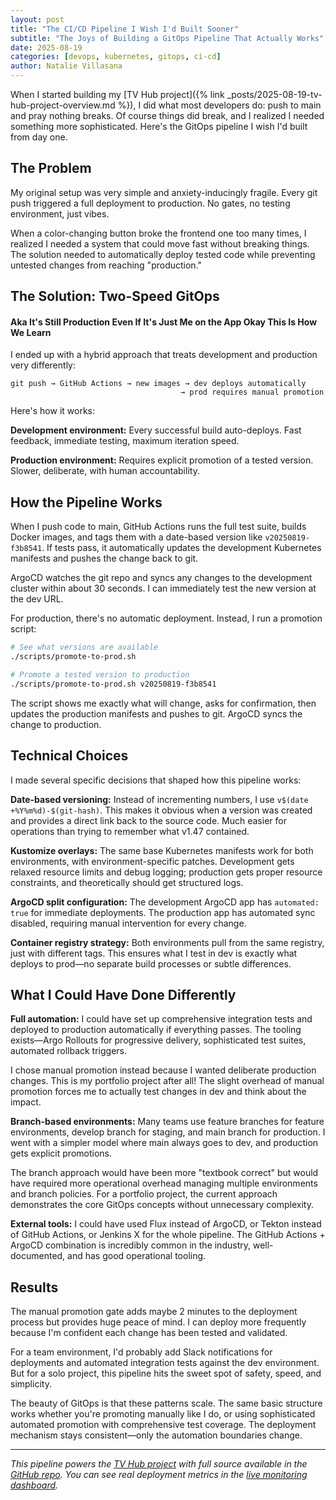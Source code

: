 ```yaml
---
layout: post
title: "The CI/CD Pipeline I Wish I'd Built Sooner"
subtitle: "The Joys of Building a GitOps Pipeline That Actually Works"
date: 2025-08-19
categories: [devops, kubernetes, gitops, ci-cd]
author: Natalie Villasana
---
```


When I started building my [TV Hub project]({% link _posts/2025-08-19-tv-hub-project-overview.md %}), I did what most developers do: push to main and pray nothing breaks. Of course things did break, and I realized I needed something more sophisticated. Here's the GitOps pipeline I wish I'd built from day one.

## The Problem

My original setup was very simple and anxiety-inducingly fragile. Every git push triggered a full deployment to production. No gates, no testing environment, just vibes.

When a color-changing button broke the frontend one too many times, I realized I needed a system that could move fast without breaking things. The solution needed to automatically deploy tested code while preventing untested changes from reaching "production."

## The Solution: Two-Speed GitOps
#### Aka It's Still Production Even If It's Just Me on the App Okay This Is How We Learn

I ended up with a hybrid approach that treats development and production very differently:

```
git push → GitHub Actions → new images → dev deploys automatically
                                      → prod requires manual promotion
```

Here's how it works:

**Development environment:** Every successful build auto-deploys. Fast feedback, immediate testing, maximum iteration speed.

**Production environment:** Requires explicit promotion of a tested version. Slower, deliberate, with human accountability.

## How the Pipeline Works

When I push code to main, GitHub Actions runs the full test suite, builds Docker images, and tags them with a date-based version like `v20250819-f3b8541`. If tests pass, it automatically updates the development Kubernetes manifests and pushes the change back to git.

ArgoCD watches the git repo and syncs any changes to the development cluster within about 30 seconds. I can immediately test the new version at the dev URL.

For production, there's no automatic deployment. Instead, I run a promotion script:

```bash
# See what versions are available
./scripts/promote-to-prod.sh

# Promote a tested version to production  
./scripts/promote-to-prod.sh v20250819-f3b8541
```

The script shows me exactly what will change, asks for confirmation, then updates the production manifests and pushes to git. ArgoCD syncs the change to production.

## Technical Choices

I made several specific decisions that shaped how this pipeline works:

**Date-based versioning:** Instead of incrementing numbers, I use `v$(date +%Y%m%d)-$(git-hash)`. This makes it obvious when a version was created and provides a direct link back to the source code. Much easier for operations than trying to remember what v1.47 contained.

**Kustomize overlays:** The same base Kubernetes manifests work for both environments, with environment-specific patches. Development gets relaxed resource limits and debug logging; production gets proper resource constraints, and theoretically should get structured logs.

**ArgoCD split configuration:** The development ArgoCD app has `automated: true` for immediate deployments. The production app has automated sync disabled, requiring manual intervention for every change.

**Container registry strategy:** Both environments pull from the same registry, just with different tags. This ensures what I test in dev is exactly what deploys to prod—no separate build processes or subtle differences.

## What I Could Have Done Differently

**Full automation:** I could have set up comprehensive integration tests and deployed to production automatically if everything passes. The tooling exists—Argo Rollouts for progressive delivery, sophisticated test suites, automated rollback triggers.

I chose manual promotion instead because I wanted deliberate production changes. This is my portfolio project after all! The slight overhead of manual promotion forces me to actually test changes in dev and think about the impact.

**Branch-based environments:** Many teams use feature branches for feature environments, develop branch for staging, and main branch for production. I went with a simpler model where main always goes to dev, and production gets explicit promotions.

The branch approach would have been more "textbook correct" but would have required more operational overhead managing multiple environments and branch policies. For a portfolio project, the current approach demonstrates the core GitOps concepts without unnecessary complexity.

**External tools:** I could have used Flux instead of ArgoCD, or Tekton instead of GitHub Actions, or Jenkins X for the whole pipeline. The GitHub Actions + ArgoCD combination is incredibly common in the industry, well-documented, and has good operational tooling.

## Results

The manual promotion gate adds maybe 2 minutes to the deployment process but provides huge peace of mind. I can deploy more frequently because I'm confident each change has been tested and validated.

For a team environment, I'd probably add Slack notifications for deployments and automated integration tests against the dev environment. But for a solo project, this pipeline hits the sweet spot of safety, speed, and simplicity.

The beauty of GitOps is that these patterns scale. The same basic structure works whether you're promoting manually like I do, or using sophisticated automated promotion with comprehensive test coverage. The deployment mechanism stays consistent—only the automation boundaries change.

---

*This pipeline powers the [TV Hub project](http://tv-hub.navillasa.dev) with full source available in the [GitHub repo](https://github.com/navillasa/tv-dashboard-k8s). You can see real deployment metrics in the [live monitoring dashboard](https://monitoring.navillasa.dev/d/e0c978bd-6077-403e-ab3b-ba03f4b34962/tv-hub-business-intelligence-dashboard).*
